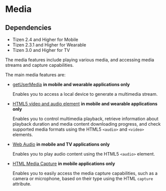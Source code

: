 # Media

## Dependencies

- Tizen 2.4 and Higher for Mobile
- Tizen 2.3.1 and Higher for Wearable
- Tizen 3.0 and Higher for TV

The media features include playing various media, and accessing media streams and capture capabilities.

The main media features are:

- [getUserMedia](./w3c/media/getusermedia-w.md) **in mobile and wearable applications only**  

  Enables you to access a local device to generate a multimedia stream.

- [HTML5 video and audio element](./w3c/media/video_audio-w.md) **in mobile and wearable applications only**  

  Enables you to control multimedia playback, retrieve information about playback duration and media content downloading progress, and check supported media formats using the HTML5 `<audio>` and `<video>` elements.

- [Web Audio](./w3c/media/webaudio-w.md)  **in mobile and TV applications only** 

  Enables you to play audio content using the HTML5 `<audio>` element.
  
- [HTML Media Capture](./w3c/media/media-capture-w.md) **in mobile applications only**  

  Enables you to easily access the media capture capabilities, such as a camera or microphone, based on their type using the HTML `capture` attribute.

